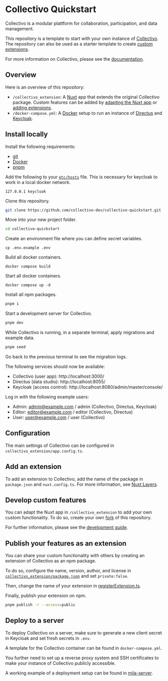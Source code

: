 # Collectivo Quickstart

Collectivo is a modular plattform for collaboration, participation, and data management.

This repository is a template to start with your own instance of [Collectivo](https://github.com/collectivo-dev/collectivo). The repository can also be used as a starter template to create [custom extensions](#publish-your-features-as-an-extension).

For more information on Collectivo, please see the [documentation](https://github.com/collectivo-dev/collectivo).

## Overview

Here is an overview of this repository:

- `/collectivo_extension`: A [Nuxt](https://nuxt.com/) app that extends the original Collectivo package. Custom features can be added by [adapting the Nuxt app](#develop-custom-features) or [adding extensions](#add-an-extension).
- `/docker-compose.yml`: A [Docker](https://docs.docker.com/) setup to run an instance of [Directus](https://directus.io/) and [Keycloak](https://www.keycloak.org/).

## Install locally

Install the following requirements:

- [git](https://git-scm.com/downloads)
- [Docker](https://docs.docker.com/get-docker/)
- [pnpm](https://pnpm.io/installation)

Add the following to your [`etc/hosts`](https://www.howtogeek.com/27350/beginner-geek-how-to-edit-your-hosts-file/) file. This is necessary for keycloak to work in a local docker network.

```
127.0.0.1 keycloak
```

Clone this repository.

```sh
git clone https://github.com/collectivo-dev/collectivo-quickstart.git
```

Move into your new project folder.

```sh
cd collectivo-quickstart
```

Create an environment file where you can define secret variables.

```
cp .env.example .env
```

Build all docker containers.

```
docker compose build
```

Start all docker containers.

```
docker compose up -d
```

Install all npm packages.

```sh
pnpm i
```

Start a development server for Collectivo.

```sh
pnpm dev
```

While Collectivo is running, in a separate terminal, apply migrations and example data.

```sh
pnpm seed
```

Go back to the previous terminal to see the migration logs.

The following services should now be available:

- Collectivo (user app): http://localhost:3000/
- Directus (data studio): http://localhost:8055/
- Keycloak (access control): http://localhost:8080/admin/master/console/

Log in with the following example users:

- Admin: admin@example.com / admin (Collectivo, Directus, Keycloak)
- Editor: editor@example.com / editor (Collectivo, Directus)
- User: user@example.com / user (Collectivo)

## Configuration

The main settings of Collectivo can be configured in `collectivo_extension/app.config.ts`.

## Add an extension

To add an extension to Collectivo, add the name of the package in `package.json` and `nuxt.config.ts`. For more information, see [Nuxt Layers](https://nuxt.com/docs/guide/going-further/layers).

## Develop custom features

You can adapt the Nuxt app in `/collectivo_extension` to add your own custom functionality. To do so, create your own [fork](https://docs.github.com/en/pull-requests/collaborating-with-pull-requests/working-with-forks/fork-a-repo) of this repository.

For further information, please see the [development guide](https://github.com/collectivo-dev/collectivo#development-guide).

## Publish your features as an extension

You can share your custom functionality with others by creating an extension of Collectivo as an npm package.

To do so, configure the name, version, author, and license in [`collectivo_extension/package.json`](https://docs.npmjs.com/cli/v6/configuring-npm/package-json) and set `private:false`.

Then, change the name of your extension in [registerExtension.ts](https://github.com/collectivo-dev/collectivo#creating-an-extension).

Finally, publish your extension on npm.

```sh
pnpm publish -r --access=public
```

## Deploy to a server

To deploy Collectivo on a server, make sure to generate a new client secret in Keycloak and set fresh secrets in `.env`.

A template for the Collectivo container can be found in `docker-compose.yml`.

You further need to set up a reverse proxy system and SSH certificates to make your instance of Collectivo publicly accessible.

A working example of a deployment setup can be found in [mila-server](https://github.com/MILA-Wien/mila-server).
